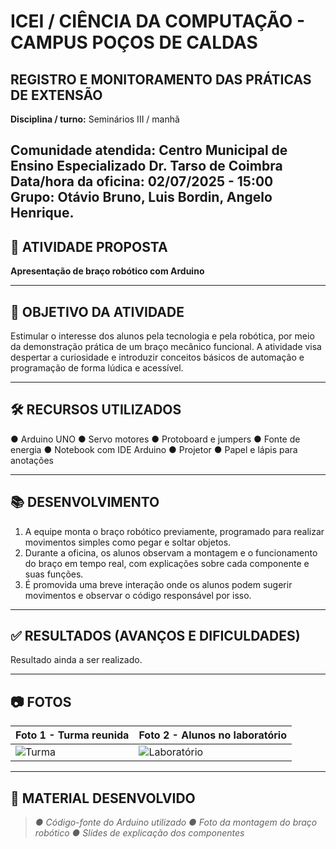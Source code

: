 # ICEI / CIÊNCIA DA COMPUTAÇÃO - CAMPUS POÇOS DE CALDAS  
## REGISTRO E MONITORAMENTO DAS PRÁTICAS DE EXTENSÃO

**Disciplina / turno:** Seminários III / manhã 

**Comunidade atendida:** Centro Municipal de Ensino Especializado Dr. Tarso de Coimbra  
**Data/hora da oficina:** 02/07/2025 - 15:00  
**Grupo:** Otávio Bruno, Luis Bordin, Angelo Henrique.
---

## 🧠 ATIVIDADE PROPOSTA
**Apresentação de braço robótico com Arduino**

---

## 🎯 OBJETIVO DA ATIVIDADE
Estimular o interesse dos alunos pela tecnologia e pela robótica, por meio da demonstração prática de um braço mecânico funcional. A atividade visa despertar a curiosidade e introduzir conceitos básicos de automação e programação de forma lúdica e acessível.

---

## 🛠️ RECURSOS UTILIZADOS
● Arduino UNO
● Servo motores
● Protoboard e jumpers
● Fonte de energia
● Notebook com IDE Arduino
● Projetor
● Papel e lápis para anotações

---

## 📚 DESENVOLVIMENTO
1. A equipe monta o braço robótico previamente, programado para realizar movimentos simples como pegar e soltar objetos.
2. Durante a oficina, os alunos observam a montagem e o funcionamento do braço em tempo real, com explicações sobre cada componente e suas funções.
3. É promovida uma breve interação onde os alunos podem sugerir movimentos e observar o código responsável por isso.

---

## ✅ RESULTADOS (AVANÇOS E DIFICULDADES)
Resultado ainda a ser realizado.

---

## 📷 FOTOS
| Foto 1 - Turma reunida | Foto 2 - Alunos no laboratório |
|------------------------|-------------------------------|
| ![Turma](fotos/turma.jpg) | ![Laboratório](fotos/laboratorio.jpg) |

---

## 📎 MATERIAL DESENVOLVIDO
> *● Código-fonte do Arduino utilizado
● Foto da montagem do braço robótico
● Slides de explicação dos componentes*
